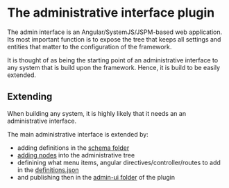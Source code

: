 # The administrative interface plugin

The admin interface is an Angular/SystemJS/JSPM-based web application.
Its most important function is to expose the tree that keeps all settings and entities that matter to the configuration of the framework.

It is thought of as being the starting point of an administrative interface to any system that is build upon the framework.
Hence, it is build to be easily extended.

## Extending

When building any system, it is highly likely that it needs an an administrative interface.

The main administrative interface is extended by:
* adding definitions in the [schema folder](https://github.com/OptimalBPM/optimalbpm/tree/master/schemas) 
* [adding nodes](https://github.com/OptimalBPM/optimalbpm/tree/master/testing) into the administrative tree 
* definining what menu items, angular directives/controller/routes to add in the [definitions.json](https://github.com/OptimalBPM/optimalbpm/blob/master/definitions.json) 
* and publishing then in the [admin-ui folder](https://github.com/OptimalBPM/optimalbpm/tree/master/admin-ui) of the plugin


